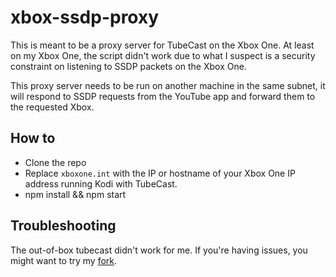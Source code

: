 # xbox-ssdp-proxy

This is meant to be a proxy server for TubeCast on the Xbox One. At least on my Xbox One, the script didn't work due to what I suspect is a security constraint on listening to SSDP packets on the Xbox One.

This proxy server needs to be run on another machine in the same subnet, it will respond to SSDP requests from the YouTube app and forward them to the requested Xbox.

## How to
* Clone the repo
* Replace `xboxone.int` with the IP or hostname of your Xbox One IP address running Kodi with TubeCast.
* npm install && npm start

## Troubleshooting
The out-of-box tubecast didn't work for me. If you're having issues, you might want to try my [fork](https://github.com/stackrainbow/script.tubecast).

